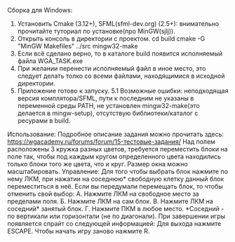 Сборка для Windows:
1. Установить Cmake (3.12+), SFML(sfml-dev.org) (2.5+): внимательно прочитайте туториал по установке(про MinGW(sjlj)).
2. Открыть консоль в директории с проектом.
	cd build 
	cmake -G "MinGW Makefiles" ../src
	mingw32-make	
3. Если всё сделано верно, то в каталоге build появится исполняемый файла WGA_TASK.exe
4. При желании перенести исполняемый файл в иное место, это следует делать толко со всеми файлами, находящимися в исходной директории.
5. Приложение готово к запуску.
5.1 Возможные ошибки: неподходящая версия комплятора/SFML, пути к последним не указаны в переменной среды PATH, не установлен mingw32-make(это делается в mingw-setup), отсутствую библиотеки/каталог с ресурами в build.

Использование: 
	Подробное описание задания можно прочитать здесь: https://wgacademy.ru/forums/forum/15-тестовые-задания/
	Над полем расположены 3 кружка разных цветов, требуется переместить блоки на поле так, чтобы под каждым
	кругом определенного цвета находились только блоки того же цвета, что и круг.
	Размер окна можно масштабировать.
Управление:
	Для того чтобы выбрать блок нажмите по нему ЛКМ, при нажатии на соседнюю* свободную клетку данный блок переместиться в неё. 
	Если вы передумали перемещать блок, то чтобы отменить свой выбор:
		А. Нажмите ЛКМ на свободное место за пределами поля.
		Б. Нажмите ЛКМ на сам блок. 
		В. Нажмите ЛКМ на соседний* занятый блок.
		Г. Нажмите ПКМ в любое место. 
	*Соседний - по вертикали или горизонтали (не по диагонали).
	При завершении игры появляется спрайт со следующей информацией:
	Для выхода нажмите ESCAPE.
	Чтобы начать игру заново нажмите R.
